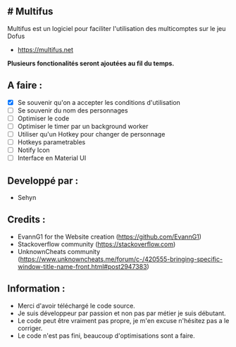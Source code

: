 ## # Multifus
Multifus est un logiciel pour faciliter l'utilisation des multicomptes sur le jeu Dofus
* https://multifus.net

**Plusieurs fonctionalités seront ajoutées au fil du temps.**

## A faire :

- [x] Se souvenir qu'on a accepter les conditions d'utilisation
- [ ] Se souvenir du nom des personnages
- [ ] Optimiser le code
- [ ] Optimiser le timer par un background worker
- [ ] Utiliser qu'un Hotkey pour changer de personnage
- [ ] Hotkeys parametrables
- [ ] Notify Icon
- [ ] Interface en Material UI

## Developpé par :
* Sehyn

## Credits : 
* EvannG1 for the Website creation (https://github.com/EvannG1)
* Stackoverflow community (https://stackoverflow.com)
* UnknownCheats community (https://www.unknowncheats.me/forum/c-/420555-bringing-specific-window-title-name-front.html#post2947383)



## Information :
* Merci d'avoir téléchargé le code source.
* Je suis développeur par passion et non pas par métier je suis débutant.
* Le code peut être vraiment pas propre, je m'en excuse n'hésitez pas a le corriger.
* Le code n'est pas fini, beaucoup d'optimisations sont a faire.
